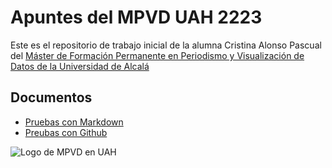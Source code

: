 # Apuntes del MPVD UAH 2223

Este es el repositorio de trabajo inicial de la alumna Cristina Alonso Pascual del [Máster de Formación Permanente en Periodismo y Visualización de Datos de la Universidad de Alcalá](https://mpvd.es/)

## Documentos

- [Pruebas con Markdown](pruebas-markdown.md)
- [Preubas con Github](pruebas-github.md)

![Logo de MPVD en UAH](https://mpvd.es/images/logo.svg "MPVD en UAH")
